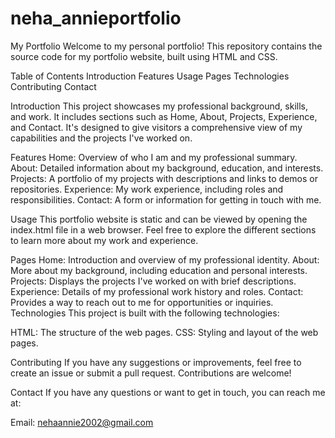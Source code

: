 # neha_annieportfolio

My Portfolio
Welcome to my personal portfolio! This repository contains the source code for my portfolio website, built using HTML and CSS.

Table of Contents
Introduction
Features
Usage
Pages
Technologies
Contributing
Contact


Introduction
This project showcases my professional background, skills, and work. It includes sections such as Home, About, Projects, Experience, and Contact. 
It's designed to give visitors a comprehensive view of my capabilities and the projects I've worked on.

Features
Home: Overview of who I am and my professional summary.
About: Detailed information about my background, education, and interests.
Projects: A portfolio of my projects with descriptions and links to demos or repositories.
Experience: My work experience, including roles and responsibilities.
Contact: A form or information for getting in touch with me.


Usage
This portfolio website is static and can be viewed by opening the index.html file in a web browser. Feel free to explore the different sections to learn more about my work and experience.

Pages
Home: Introduction and overview of my professional identity.
About: More about my background, including education and personal interests.
Projects: Displays the projects I've worked on with brief descriptions.
Experience: Details of my professional work history and roles.
Contact: Provides a way to reach out to me for opportunities or inquiries.
Technologies
This project is built with the following technologies:

HTML: The structure of the web pages.
CSS: Styling and layout of the web pages.

Contributing
If you have any suggestions or improvements, feel free to create an issue or submit a pull request. Contributions are welcome!

Contact
If you have any questions or want to get in touch, you can reach me at:

Email: nehaannie2002@gmail.com
